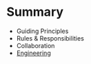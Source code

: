 # Summary

* Guiding Principles
* Rules & Responsibilities
* Collaboration
* [Engineering](engineering.md)

